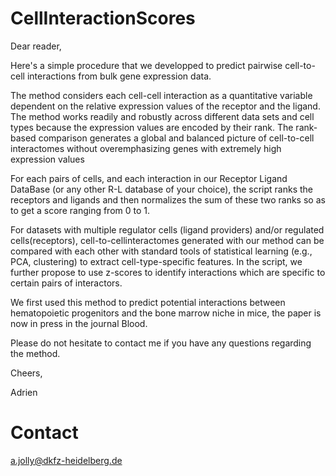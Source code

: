 # CellInteractionScores

Dear reader,

Here's a simple procedure that we developped to predict pairwise cell-to-cell interactions from  bulk gene expression data.

The method considers each cell-cell interaction as a quantitative variable dependent on the relative expression values of the receptor and the ligand. The method works readily and robustly across different data sets and cell types because the expression values are encoded by their rank. The rank-based comparison generates a global and balanced picture of cell-to-cell interactomes without overemphasizing genes with extremely high expression values

For each pairs of cells, and each interaction in our Receptor Ligand DataBase (or any other R-L database of your choice), the script ranks the receptors and ligands  and then normalizes the sum of these two ranks so as to get a score ranging from 0 to 1. 

For datasets with multiple regulator cells (ligand providers) and/or regulated cells(receptors), cell-to-cellinteractomes generated with our method can be compared with each other with standard tools of statistical learning (e.g., PCA, clustering) to extract cell-type-specific features.
In the script, we further propose to use z-scores to identify interactions which are specific to certain pairs of interactors. 

We first used this method to predict potential interactions between hematopoietic progenitors and the bone marrow niche in mice, the paper is now in press in the journal Blood.


Please do not hesitate to contact me if you have any questions regarding the method.

Cheers,


Adrien 

# Contact

a.jolly@dkfz-heidelberg.de

